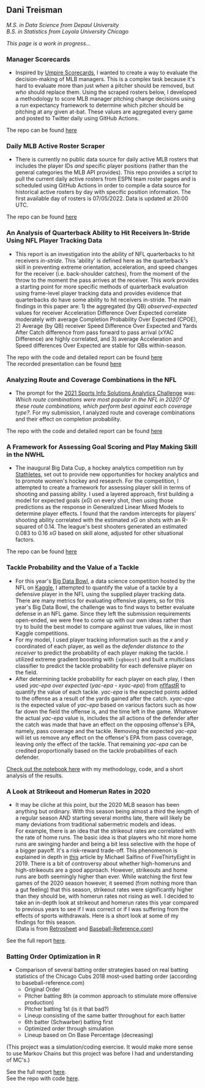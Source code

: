## Dani Treisman
_M.S. in Data Science from Depaul University_  
_B.S. in Statistics from Loyola University Chicago_

_This page is a work in progress..._

### Manager Scorecards  

*  Inspired by [Umpire Scorecards](https://twitter.com/UmpScorecards?ref_src=twsrc%5Egoogle%7Ctwcamp%5Eserp%7Ctwgr%5Eauthor), I wanted to create a way to evaluate the decision-making of MLB managers. This is a complex task because it's hard to evaluate more than just _when_ a pitcher should be removed, but _who_ should replace them. Using the scraped rosters below, I developed a methodology to score MLB manager pitching change decisions using a run expectancy framework to determine which pitcher should be pitching at any given at-bat. These values are aggregated every game and posted to Twitter daily using GitHub Actions. 

The repo can be found [here](https://github.com/dtreisman/ManagerScorecards)  

### Daily MLB Active Roster Scraper  

*  There is currently no public data source for daily active MLB rosters that includes the player IDs *and* specific player positions (rather than the general categories the MLB API provides). This repo provides a script to pull the current daily active rosters from ESPN team roster pages and is scheduled using GitHub Actions in order to compile a data source for historical active rosters by day with specific position information.
The first available day of rosters is 07/05/2022. Data is updated at 20:00 UTC.

The repo can be found [here](https://github.com/dtreisman/DailyMLBRosters)  



### An Analysis of Quarterback Ability to Hit Receivers In-Stride Using NFL Player Tracking Data
*  This report is an investigation into the ability of NFL quarterbacks to hit receivers *in-stride*. This 'ability' is defined here as the quarterback's skill in preventing extreme orientation, acceleration, and speed changes for the receiver (i.e. back-shoulder catches), from the moment of the throw to the moment the pass arrives at the receiver. This work provides a starting point for more specific methods of quarterback evaluation using frame-level player tracking data and provides evidence that quarterbacks do have some ability to hit receivers in-stride. The main findings in this paper are: 1) the aggregated (by QB) *observed-expected* values for receiver Acceleration Difference Over Expected correlate moderately with average Completion Probability Over Expected (CPOE), 2) Average (by QB) receiver Speed Difference Over Expected and Yards After Catch difference from pass forward to pass arrival (xYAC Difference) are highly correlated, and 3) average Acceleration and Speed differences Over Expected are stable for QBs within-season.

The repo with the code and detailed report can be found [here](https://github.com/dtreisman/NFL_InStrideAccuracy)  
The recorded presentation can be found [here](https://www.youtube.com/watch?v=_wI7nHjozTk)


### Analyzing Route and Coverage Combinations in the NFL
* The prompt for the [2021 Sports Info Solutions Analytics Challenge](https://github.com/SportsInfoSolutions/AnalyticsChallenge2021) was: *Which route combinations were most popular in the NFL in 2020? Of these route combinations, which perform best against each coverage type?*. For my submission, I analyzed route and coverage combinations and their effect on completion probability.

The repo with the code and detailed report can be found [here](https://github.com/dtreisman/SISAnalyticsChallenge2021)


### A Framework for Assessing Goal Scoring and Play Making Skill in the NWHL
* The inaugural Big Data Cup, a hockey analytics competition run by [Stathletes](https://www.stathletes.com/big-data-cup/), set out to provide new opportunities for hockey analytics and to promote women's hockey and research. For the competition, I attempted to create a framework for assessing player skill in terms of shooting and passing ability. I used a layered approach, first building a model for expected goals (*xG*) on every shot, then using those predictions as the response in Generalized Linear Mixed Models to determine player effects. I found that the random intercepts for players' shooting ability correlated with the estimated *xG* on shots with an R-squared of 0.14. The league's best shooters generated an estimated 0.083 to 0.16 *xG* based on skill alone, adjusted for other situational factors.

The repo can be found [here](https://github.com/dtreisman/BigDataCup2021)

### Tackle Probability and the Value of a Tackle  
* For this year's [Big Data Bowl](https://operations.nfl.com/gameday/analytics/big-data-bowl/), a data science competition hosted by the NFL on [Kaggle](www.kaggle.com), I attempted to quantify the value of a tackle by a defensive player in the NFL using the supplied player tracking data. There are many metrics for evaluating offensive players, so for this year's Big Data Bowl, the challenge was to find ways to better evaluate defense in an NFL game. Since they left the submission requirements open-ended, we were free to come up with our own ideas rather than try to build the best model to compare against true values, like in most Kaggle competitions. 
* For my model, I used player tracking information such as the *x* and *y* coordinated of each player, as well as the *defender distance to the receiver* to predict the probability of each player making the tackle. I utilized extreme gradient boosting with `{xgboost}` and built a multiclass classifier to predict the tackle probability for each defensive player on the field. 
* After determining tackle probability for each player on each play, I then used *yac-epa over expected* (*yac-epa - xyac-epa*) from [nflfastR](https://www.nflfastr.com/) to quantify the value of each tackle. *yac-epa* is the expected points added to the offense as a result of the yards gained after the catch. *xyac-epa* is the expected value of *yac-epa* based on various factors such as how far down the field the offense is, and the time left in the game. Whatever the actual *yac-epa* value is, includes the all actions of the defender after the catch was made that have an effect on the opposing offense's EPA, namely, pass coverage and the tackle. Removing the expected *yac-epa* will let us remove any effect on the offense's EPA from pass coverage, leaving only the effect of the tackle. That remaining *yac-epa* can be credited proportionally based on the tackle probabilities of each defender. 

[Check out the notebook here](https://www.kaggle.com/danitreisman/tackle-probability-and-the-value-of-a-tackle) with my methodology, code, and a short analysis of the results. 


### A Look at Strikeout and Homerun Rates in 2020
* It may be cliche at this point, but the 2020 MLB season has been anything but ordinary. With this season being almost a third the length of a regular season AND starting several months late, there will likely be many deviations from traditional sabermetric models and ideas.  
For example, there is an idea that the strikeout rates are correlated with the rate of home runs. The basic idea is that players who hit more home runs are swinging harder and being a bit less selective with the hope of a bigger payoff. It's a risk-reward trade-off. This phenomenon is explained in depth in [this](https://fivethirtyeight.com/features/you-cant-have-home-runs-without-strikeouts/#:~:text=The%20defining%20characteristics%20of%20baseball,are%206.4%20strikeouts%20per%20homer.) article by Michael Salfino of FiveThirtyEight in 2019. 
There is a bit of controversy about whether high-homeruns and high-strikeouts are a good approach. However, strikeouts and home runs are both seemingly higher than ever. While watching the first few games of the 2020 season however, it seemed (from nothing more than a gut feeling) that this season, strikeout rates were significantly higher than they should be, with homerun rates not rising as well. I decided to take an in-depth look at strikeout and homerun rates this year compared to previous years to see if I was correct or if I was suffering from the effects of sports withdrawals. Here is a short look at some of my findings for this season.  
(Data is from [Retrosheet](https://www.retrosheet.org/) and [Baseball-Reference.com](https://www.baseball-reference.com/leagues/MLB/2020.shtml)) 

See the full report [here](https://github.com/dtreisman/HRsAndKs2020/blob/master/A%20Look%20at%20Ks%20and%20HRs%20in%202020.pdf).  


### Batting Order Optimization in R

* Comparison of several batting order strategies based on real batting statistics of the Chicago Cubs 2018 most-used batting order (according to baseball-reference.com)
  + Original Order
  + Pitcher batting 8th (a common approach to stimulate more offensive production)
  + Pitcher batting 1st (is it that bad?) 
  + Lineup consisting of the same batter throughout for each batter
  + 6th batter (Schwarber) batting first
  + Optimized order through simulation
  + Lineup based on On Base Percentage (decreasing)

(This project was a simulation/coding exercise. It would make more sense to use Markov Chains but this project was before I had and understanding of MC's.)

See the full report [here](https://github.com/dtreisman/Baseball-Simulation-in-R/blob/master/Batting%20Order%20Optimization.pdf).  
See the repo with code [here](https://github.com/dtreisman/Baseball-Simulation-in-R).

